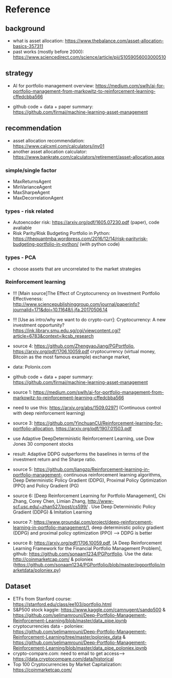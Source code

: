 # Reference

## background
- what is asset allocation: https://www.thebalance.com/asset-allocation-basics-357311
- past works (mostly before 2000): https://www.sciencedirect.com/science/article/pii/S1059056003000510

## strategy
- AI for portfolio management overview: https://medium.com/swlh/ai-for-portfolio-management-from-markowitz-to-reinforcement-learning-cffedcbba566

- github code + data + paper summary: https://github.com/firmai/machine-learning-asset-management

## recommendation
- asset allocation recommendation: https://www.calcxml.com/calculators/inv01
- another asset allocation calculator: https://www.bankrate.com/calculators/retirement/asset-allocation.aspx

### simple/single factor
- MaxReturnsAgent
- MinVarianceAgent
- MaxSharpeAgent
- MaxDecorrelationAgent

### types - risk related
- Autoencoder risk: https://arxiv.org/pdf/1605.07230.pdf  (paper), code avaliable
- Risk Parity/Risk Budgeting Portfolio in Python: https://thequantmba.wordpress.com/2016/12/14/risk-parityrisk-budgeting-portfolio-in-python/ (with python code)

### types - PCA
- choose assets that are uncorrelated to the market strategies

### Reinforcement learning

- !!! [Main source]The Effect of Cryptocurrency on Investment Portfolio
Effectiveness: http://www.sciencepublishinggroup.com/journal/paperinfo?journalid=171&doi=10.11648/j.jfa.20170506.14

- !!! [Use as intro/why we want to do crypto-curr]: Cryptocurrency: A new investment opportunity? https://ink.library.smu.edu.sg/cgi/viewcontent.cgi?article=6783&context=lkcsb_research

- source 4: https://github.com/ZhengyaoJiang/PGPortfolio, https://arxiv.org/pdf/1706.10059.pdf cryptocurrency (virtual money, Bitcoin as the most famous example) exchange market,
- data: Polonix.com

- github code + data + paper summary: https://github.com/firmai/machine-learning-asset-management

- source 1: https://medium.com/swlh/ai-for-portfolio-management-from-markowitz-to-reinforcement-learning-cffedcbba566
- need to use this: https://arxiv.org/abs/1509.02971 (Continuous control with deep reinforcement learning)

- source 3: https://github.com/YinchuanCU/Reinforcement-learning-for-portfolio-allocation, https://arxiv.org/pdf/1907.01503.pdf
- use Adaptive DeepDeterministic Reinforcement Learning, use Dow Jones 30 component stocks
- result: Adaptive DDPG outperforms the baselines in terms of the investment return and the Sharpe ratio.

- source 5: https://github.com/liangzp/Reinforcement-learning-in-portfolio-management-  continuous reinforcement learning algorithms, Deep Deterministic Policy Gradient (DDPG), Proximal Policy Optimization (PPO) and Policy Gradient (PG)

- source 6: [Deep Reinforcement Learning for Portfolio Management], Chi Zhang, Corey Chen, Limian Zhang, http://www-scf.usc.edu/~zhan527/post/cs599/ .  Use Deep Deterministic Policy Gradient (DDPG) & Imitation Learning

- source 7: https://www.groundai.com/project/deep-reinforcement-learning-in-portfolio-management/1,  deep deterministic policy gradient (DDPG) and proximal policy optimization (PPO) --> DDPG is better

- source 8: https://arxiv.org/pdf/1706.10059.pdf, [A Deep Reinforcement Learning Framework for the Financial Portfolio Management Problem], github: https://github.com/sonaam1234/PGPortfolio. Use the data: http://coinmarketcap.com/ & poloniex (https://github.com/sonaam1234/PGPortfolio/blob/master/pgportfolio/marketdata/poloniex.py)

## Dataset
- ETFs from Stanford course: https://stanford.edu/class/ee103/portfolio.html
- S&P500 stock kaggle: https://www.kaggle.com/camnugent/sandp500 & https://github.com/selimamrouni/Deep-Portfolio-Management-Reinforcement-Learning/blob/master/data_pipe.ipynb
- cryptocurrencies data - poloniex: https://github.com/selimamrouni/Deep-Portfolio-Management-Reinforcement-Learning/tree/master/poloniex_data & 
  https://github.com/selimamrouni/Deep-Portfolio-Management-Reinforcement-Learning/blob/master/data_pipe_poloniex.ipynb
- crypto-compare.com: need to email to get access--> https://data.cryptocompare.com/data/historical
- Top 100 Cryptocurrencies by Market Capitalization: https://coinmarketcap.com/
